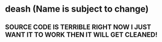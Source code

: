 # deash (Name is subject to change)
## SOURCE CODE IS TERRIBLE RIGHT NOW I JUST WANT IT TO WORK THEN IT WILL GET CLEANED!
